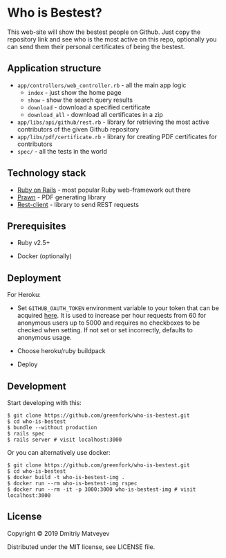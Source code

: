 # Who is Bestest?

This web-site will show the bestest people on Github. Just copy the
repository link and see who is the most active on this repo, optionally
you can send them their personal certificates of being the bestest.

## Application structure

* `app/controllers/web_controller.rb` - all the main app logic
  - `index` - just show the home page
  - `show` - show the search query results
  - `download` - download a specified certificate
  - `download_all` - download all certificates in a zip
* `app/libs/api/github/rest.rb` - library for retrieving the most active contributors
  of the given Github repository
* `app/libs/pdf/certificate.rb` - library for creating PDF certificates for contributors
* `spec/` - all the tests in the world

## Technology stack

* [Ruby on Rails] - most popular Ruby web-framework out there
* [Prawn] - PDF generating library
* [Rest-client] - library to send REST requests

[Ruby on Rails]: https://github.com/rails/rails
[Prawn]: https://github.com/prawnpdf/prawn
[Rest-client]: https://github.com/rest-client/rest-client

## Prerequisites

* Ruby v2.5+

* Docker (optionally)

## Deployment
For Heroku:

* Set `GITHUB_OAUTH_TOKEN` environment variable to your token that can
  be acquired [here][1]. It is used to increase per hour requests from
  60 for anonymous users up to 5000 and requires no checkboxes to be
  checked when setting. If not set or set incorrectly, defaults to
  anonymous usage.

* Choose heroku/ruby buildpack

* Deploy

[1]: https://github.com/settings/tokens

## Development
Start developing with this:

``` shell
$ git clone https://github.com/greenfork/who-is-bestest.git
$ cd who-is-bestest
$ bundle --without production
$ rails spec
$ rails server # visit localhost:3000
```

Or you can alternatively use docker:

``` shell
$ git clone https://github.com/greenfork/who-is-bestest.git
$ cd who-is-bestest
$ docker build -t who-is-bestest-img .
$ docker run --rm who-is-bestest-img rspec
$ docker run --rm -it -p 3000:3000 who-is-bestest-img # visit localhost:3000
```

## License

Copyright © 2019 Dmitriy Matveyev

Distributed under the MIT license, see LICENSE file.
